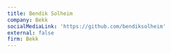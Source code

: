 ```yaml
---
title: Bendik Solheim
company: Bekk
socialMediaLink: 'https://github.com/bendiksolheim'
external: false
firm: Bekk
---
```

